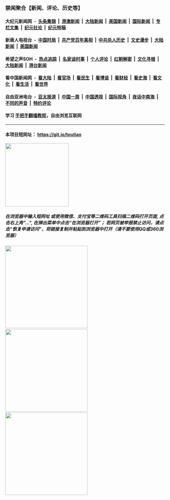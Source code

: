 ### 禁闻聚合【新闻、评论、历史等】

#### 大纪元新闻网 &nbsp;-&nbsp; [头条集锦](indexes/E头条集锦.md?t=02170033) &nbsp;|&nbsp; [港澳新闻](indexes/E港澳新闻.md?t=02170033)  &nbsp;|&nbsp; [大陆新闻](indexes/E大陆新闻.md?t=02170033) &nbsp;|&nbsp; [美国新闻](indexes/E美国新闻.md?t=02170033) &nbsp;|&nbsp; [国际新闻](indexes/E国际新闻.md?t=02170033) &nbsp;|&nbsp; [专栏文集](indexes/E专栏文集.md?t=02170033) &nbsp;|&nbsp; [纪元社论](indexes/E纪元社论.md?t=02170033) &nbsp;|&nbsp; [纪元特稿](indexes/E纪元特稿.md?t=02170033) 

#### 新唐人电视台 &nbsp;-&nbsp; [中国时局](indexes/N中国时局.md?t=02170033) &nbsp;|&nbsp; [共产党百年真相](indexes/N共产党百年真相.md?t=02170033) &nbsp;|&nbsp; [中共杀人历史](indexes/N中共杀人历史.md?t=02170033) &nbsp;|&nbsp; [文史漫步](indexes/N文史漫步.md?t=02170033) &nbsp;|&nbsp; [大陆新闻](indexes/N大陆新闻.md?t=02170033) &nbsp;|&nbsp; [美国新闻](indexes/N美国新闻.md?t=02170033)

#### 希望之声SOH &nbsp;-&nbsp; [热点追踪](indexes/H热点追踪.md?t=02170033) &nbsp;|&nbsp; [名家谈时事](indexes/H名家谈时事.md?t=02170033) &nbsp;|&nbsp; [个人评论](indexes/H个人评论.md?t=02170033)  &nbsp;|&nbsp; [红朝解密](indexes/H红朝解密.md?t=02170033) &nbsp;|&nbsp; [文化寻根](indexes/H文化寻根.md?t=02170033) &nbsp;|&nbsp; [大陆新闻](indexes/H大陆新闻.md?t=02170033) &nbsp;|&nbsp; [港台新闻](indexes/H港台新闻.md?t=02170033)

#### 看中国新闻网 &nbsp;-&nbsp; [看大陆](indexes/S看大陆.md?t=02170033) &nbsp;|&nbsp; [看官场](indexes/S看官场.md?t=02170033) &nbsp;|&nbsp; [看民生](indexes/S看民生.md?t=02170033)  &nbsp;|&nbsp; [看博谈](indexes/S看博谈.md?t=02170033) &nbsp;|&nbsp; [看财经](indexes/S看财经.md?t=02170033) &nbsp;|&nbsp; [看史海](indexes/S看史海.md?t=02170033) &nbsp;|&nbsp; [看文化](indexes/S看文化.md?t=02170033) &nbsp;|&nbsp; [看生活](indexes/S看生活.md?t=02170033) &nbsp;|&nbsp; [看世界](indexes/S看世界.md?t=02170033)

#### 自由亚洲电台 &nbsp;-&nbsp; [亚太报道](indexes/R亚太报道.md?t=02170033) &nbsp;|&nbsp; [中国一周](indexes/R中国一周.md?t=02170033) &nbsp;|&nbsp; [中国透视](indexes/R中国透视.md?t=02170033)  &nbsp;|&nbsp; [国际视角](indexes/R国际视角.md?t=02170033) &nbsp;|&nbsp; [夜话中南海](indexes/R夜话中南海.md?t=02170033) &nbsp;|&nbsp; [不同的声音](indexes/R不同的声音.md?t=02170033) &nbsp;|&nbsp; [特约评论](indexes/R特约评论.md?t=02170033)

#### 学习 [手把手翻墙教程](https://github.com/gfw-breaker/guides/wiki)，自由浏览互联网

----

#### 本项目短网址： https://git.io/toutiao
<img src="https://raw.githubusercontent.com/gfw-breaker/banned-news/master/scripts/img/qr.png" width="200px"/>  

##### 在浏览器中输入短网址 或使用微信、支付宝等二维码工具扫描二维码打开页面, 点击右上角"...", 在弹出菜单中点击“在浏览器打开”； 若网页被举报禁止访问，请点击“恢复申请访问”，将链接复制并粘贴到浏览器中打开（请不要使用QQ或360浏览器）

<img src="https://raw.githubusercontent.com/gfw-breaker/banned-news/master/scripts/img/1.png" width="260px"/> &nbsp; <img src="https://raw.githubusercontent.com/gfw-breaker/banned-news/master/scripts/img/2.png" width="260px"/> &nbsp; <img src="https://raw.githubusercontent.com/gfw-breaker/banned-news/master/scripts/img/3.png" width="260px"/>
